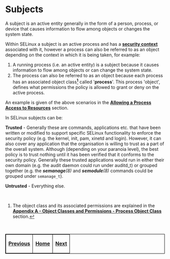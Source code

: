 # Subjects

A subject is an active entity generally in the form of a person,
process, or device that causes information to flow among objects or
changes the system state.

Within SELinux a subject is an active process and has a
[**security context**](security_context.md#security-context) associated with
it, however a process can also be referred to as an object depending on the
context in which it is being taken, for example:

1.  A running process (i.e. an active entity) is a subject because it
    causes information to flow among objects or can change the system
    state.
2.  The process can also be referred to as an object because each
    process has an associated object class<a href="#fns1" class="footnote-ref" id="fnsub1"><strong><sup>1</sup></strong></a>
    called '**process**'. This process 'object', defines what permissions the
    policy is allowed to grant or deny on the active process.

An example is given of the above scenarios in the
[**Allowing a Process Access to Resources**](objects.md#allowing-a-process-access-to-resources)
section.

In SELinux subjects can be:

**Trusted** - Generally these are commands, applications etc. that have
been written or modified to support specific SELinux functionality to
enforce the security policy (e.g. the kernel, init, pam, xinetd and
login). However, it can also cover any application that the organisation
is willing to trust as a part of the overall system. Although (depending
on your paranoia level), the best policy is to trust nothing until it
has been verified that it conforms to the security policy. Generally
these trusted applications would run in either their own domain (e.g.
the audit daemon could run under auditd\_t) or grouped together (e.g.
the ***semanage**(8)* and ***semodule**(8)* commands could be grouped
under `semanage_t`).

**Untrusted** - Everything else.

<br>

<section class="footnotes">
<ol>
<li id="fns1"><p>The object class and its associated permissions are explained in the <strong><a href="object_classes_permissions.md#process-object-class"> Appendix A - Object Classes and Permissions - Process Object Class</a></strong> section.<a href="#fnsub1" class="footnote-back">↩</a></p></li>
</ol>
</section>


<br>

<!-- %CUTHERE% -->

<table>
<tbody>
<td><center>
<p><a href="security_context.md#security-context" title="Security Context"> <strong>Previous</strong></a></p>
</center></td>
<td><center>
<p><a href="README.md#the-selinux-notebook" title="The SELinux Notebook"> <strong>Home</strong></a></p>
</center></td>
<td><center>
<p><a href="objects.md#objects" title="Objects"> <strong>Next</strong></a></p>
</center></td>
</tbody>
</table>

<head>
    <style>table { border-collapse: collapse; }
    table, td, th { border: 1px solid black; }
    </style>
</head>
